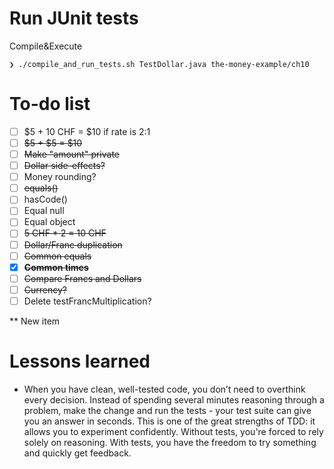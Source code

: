 # Run JUnit tests
Compile&Execute
```
❯ ./compile_and_run_tests.sh TestDollar.java the-money-example/ch10
```

# To-do list
- [ ] $5 + 10 CHF = $10 if rate is 2:1
- [ ] ~~$5 + $5 = $10~~
- [ ] ~~Make "amount" private~~
- [ ] ~~Dollar side-effects?~~
- [ ] Money rounding?
- [ ] ~~equals()~~ 
- [ ] hasCode() 
- [ ] Equal null
- [ ] Equal object
- [ ] ~~5 CHF * 2 = 10 CHF~~
- [ ] ~~Dollar/Franc duplication~~
- [ ] ~~Common equals~~
- [x] **~~Common times~~**
- [ ] ~~Compare Francs and Dollars~~
- [ ] ~~Currency?~~
- [ ] Delete testFrancMultiplication?

** New item

# Lessons learned
- When you have clean, well-tested code, you don’t need to overthink every decision. Instead of spending several minutes reasoning through a problem, make the change and run the tests - your test suite can give you an answer in seconds. This is one of the great strengths of TDD: it allows you to experiment confidently. Without tests, you're forced to rely solely on reasoning. With tests, you have the freedom to try something and quickly get feedback.

